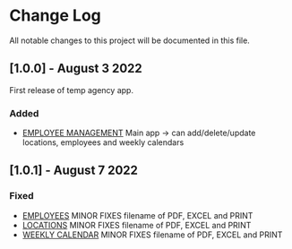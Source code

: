 
# Change Log
All notable changes to this project will be documented in this file.


## [1.0.0] - August 3 2022
First release of temp agency app.

### Added
- [EMPLOYEE MANAGEMENT](http://app.omegaplacement.ca/employee_management/)
  Main app -> can add/delete/update locations, employees and weekly calendars




## [1.0.1] - August 7 2022
### Fixed
- [EMPLOYEES](http://employee_management/)
  MINOR FIXES filename of PDF, EXCEL and PRINT
- [LOCATIONS](http://employee_management/locations)
  MINOR FIXES filename of PDF, EXCEL and PRINT
- [WEEKLY CALENDAR](http://employee_management/locations)
  MINOR FIXES filename of PDF, EXCEL and PRINT




